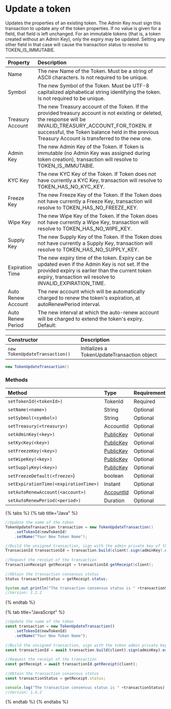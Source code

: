 # Update a token

Updates the properties of an existing token. The Admin Key must sign this transaction to update any of the token properties. If no value is given for a field, that field is left unchanged. For an immutable tokens \(that is, a token created without an Admin Key\), only the expiry may be updated. Setting any other field in that case will cause the transaction status to resolve to TOKEN\_IS\_IMMUTABlE.

| Property | Description |
| :--- | :--- |
| Name | The new Name of the Token. Must be a string of ASCII characters. Is not required to be unique. |
| Symbol | The new Symbol of the Token. Must be UTF-8 capitalized alphabetical string identifying the token. Is not required to be unique. |
| Treasury Account | The new Treasury account of the Token. If the provided treasury account is not existing or deleted, the response will be INVALID\_TREASURY\_ACCOUNT\_FOR\_TOKEN. If successful, the Token balance held in the previous Treasury Account is transferred to the new one. |
| Admin Key | The new Admin Key of the Token. If Token is immutable \(no Admin Key was assigned during token creation\), transaction will resolve to TOKEN\_IS\_IMMUTABlE. |
| KYC Key | The new KYC Key of the Token. If Token does not have currently a KYC Key, transaction will resolve to TOKEN\_HAS\_NO\_KYC\_KEY. |
| Freeze Key | The new Freeze Key of the Token. If the Token does not have currently a Freeze Key, transaction will resolve to TOKEN\_HAS\_NO\_FREEZE\_KEY. |
| Wipe Key | The new Wipe Key of the Token. If the Token does not have currently a Wipe Key, transaction will resolve to TOKEN\_HAS\_NO\_WIPE\_KEY. |
| Supply Key | The new Supply Key of the Token. If the Token does not have currently a Supply Key, transaction will resolve to TOKEN\_HAS\_NO\_SUPPLY\_KEY. |
| Expiration Time | The new expiry time of the token. Expiry can be updated even if the Admin Key is not set. If the provided expiry is earlier than the current token expiry, transaction wil resolve to INVALID\_EXPIRATION\_TIME.  |
| Auto Renew Account | The new account which will be automatically charged to renew the token's expiration, at autoRenewPeriod interval. |
| Auto Renew Period | The new interval at which the auto-renew account will be charged to extend the token's expiry. Default:  |

| Constructor | Description |
| :--- | :--- |
| `new TokenUpdateTransaction()` | Initializes a TokenUpdateTransaction object |

```java
new TokenUpdateTransaction()
```

### Methods

| Method | Type | Requirement |
| :--- | :--- | :--- |
| `setTokenId(<tokenId>)` | TokenId | Required  |
| `setName(<name>)` | String | Optional |
| `setSybmol(<symbol>)` | String | Optional |
| `setTreasury(<treasury>)` | AccountId | Optional |
| `setAdminKey(<key>)` | [PublicKey](../keys.md) | Optional |
| `setKycKey(<key>)` | [PublicKey](../keys.md) | Optional |
| `setFreezeKey(<key>)` | [PublicKey](../keys.md) | Optional |
| `setWipeKey(<key>)` | [PublicKey](../keys.md) | Optional |
| `setSupplyKey(<key>)` | [PublicKey](../keys.md) | Optional |
| `setFreezeDefault(<freeze>`\) | boolean | Optional |
| `setExpirationTime(<expirationTime>)` | Instant | Optional |
| `setAutoRenewAccount(<account>)` | [AccountId](../specialized-types.md#accountid) | Optional |
| `setAutoRenewPeriod(<period>)` | Duration | Optional |

{% tabs %}
{% tab title="Java" %}
```java
//Update the name of the token
TokenUpdateTransaction transaction = new TokenUpdateTransaction()
    .setTokenId(newTokenId)
    .setName("Your New Token Name");

//Build the unsigned transaction, sign with the admin private key of the token, submit the transaction to a Hedera network
TransacionId transactionId = transaction.build(client).sign(adminKey).execute(client);
    
//Request the receipt of the transaction
TransactionReceipt getReceipt = transactionId.getReceipt(client);
    
//Obtain the transaction consensus status
Status transactionStatus = getReceipt.status;

System.out.println("The transaction consensus status is " +transactionStatus);
//Version: 1.2.2
```
{% endtab %}

{% tab title="JavaScript" %}
```javascript
//Update the name of the token
const transaction = new TokenUpdateTransaction()
    .setTokenId(newTokenId)
    .setName("Your New Token Name");
    
//Build the unsigned transaction, sign with the token admin private key of the token, submit the transaction to a Hedera network
const transactionId = await transaction.build(client).sign(adminKey).execute(client);
    
//Request the receipt of the transaction
const getReceipt = await transactionId.getReceipt(client);
    
//Obtain the transaction consensus status
const transactionStatus = getReceipt.status;

console.log("The transaction consensus status is " +transactionStatus);
//Version: 1.4.2
```
{% endtab %}
{% endtabs %}





